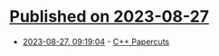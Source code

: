 # [Published on 2023-08-27](index.md)

* [2023-08-27, 09:19:04](https://lobste.rs/s/a2dmf5/c_papercuts) - [C++ Papercuts](https://www.thecodedmessage.com/posts/c++-papercuts/)
